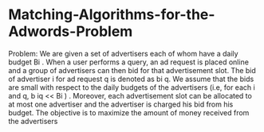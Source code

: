 # Matching-Algorithms-for-the-Adwords-Problem
Problem: We are given a set of advertisers each of whom have a daily budget Bi . When a user performs a query, an ad request is placed online and a group of advertisers can then bid for that advertisement slot. The bid of advertiser i for ad request q is denoted as bi q. We assume that the bids are small with respect to the daily budgets of the advertisers (i.e, for each i and q, b iq &lt;&lt; Bi ) . Moreover, each advertisement slot can be allocated to at most one advertiser and the advertiser is charged his bid from his budget. The objective is to maximize the amount of money received from the advertisers
